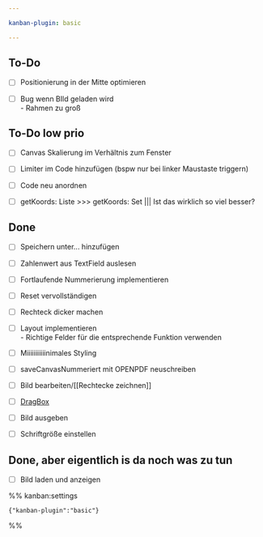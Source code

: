```yaml
---

kanban-plugin: basic

---
```


## To-Do

- [ ] Positionierung in der Mitte optimieren
- [ ] Bug wenn BIld geladen wird<br>- Rahmen zu groß


## To-Do low prio

- [ ] Canvas Skalierung im Verhältnis zum Fenster
- [ ] Limiter im Code hinzufügen (bspw nur bei linker Maustaste triggern)
- [ ] Code neu anordnen
- [ ] getKoords: Liste >>> getKoords: Set ||| Ist das wirklich so viel besser?


## Done

- [ ] Speichern unter... hinzufügen
- [ ] Zahlenwert aus TextField auslesen
- [ ] Fortlaufende Nummerierung implementieren
- [ ] Reset vervollständigen
- [ ] Rechteck dicker machen
- [ ] Layout implementieren<br>- Richtige Felder für die entsprechende Funktion verwenden
- [ ] Miiiiiiiiiiinimales Styling
- [ ] saveCanvasNummeriert mit OPENPDF neuschreiben
- [ ] Bild bearbeiten/[[Rechtecke zeichnen]]
- [ ] [DragBox](https://stackoverflow.com/questions/35963341/javafx-drawing-shapes-via-mouse)
- [ ] Bild ausgeben
- [ ] Schriftgröße einstellen


## Done, aber eigentlich is da noch was zu tun

- [ ] Bild laden und anzeigen




%% kanban:settings
```
{"kanban-plugin":"basic"}
```
%%